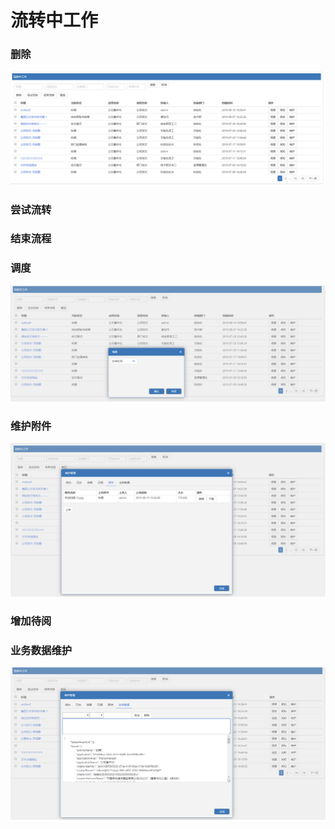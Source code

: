 # 流转中工作

### 删除

![](../.gitbook/assets/image%20%28146%29.png)

### 尝试流转

### 结束流程

### 调度

![](../.gitbook/assets/image%20%2844%29.png)

### 维护附件

![](../.gitbook/assets/image%20%2868%29.png)

### 增加待阅

### 业务数据维护

![](../.gitbook/assets/image%20%2852%29.png)

